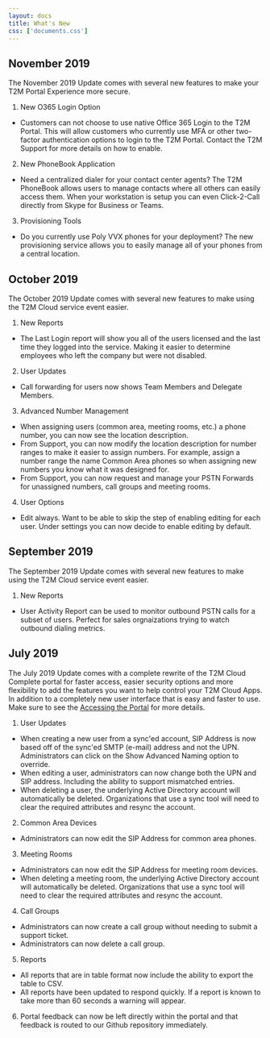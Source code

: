 ```yaml
---
layout: docs
title: What's New 
css: ['documents.css']
---
```


## November 2019 ##

The November 2019 Update comes with several new features to make your T2M Portal Experience more secure.

1. New O365 Login Option
- Customers can not choose to use native Office 365 Login to the T2M Portal.  This will allow customers who currently use MFA or other two-factor authentication options to login to the T2M Portal.  Contact the T2M Support for more details on how to enable.
2. New PhoneBook Application
- Need a centralized dialer for your contact center agents?  The T2M PhoneBook allows users to manage contacts where all others can easily access them.  When your workstation is setup you can even Click-2-Call directly from Skype for Business or Teams.
3. Provisioning Tools
- Do you currently use Poly VVX phones for your deployment?  The new provisioning service allows you to easily manage all of your phones from a central location.

## October 2019 ##

The October 2019 Update comes with several new features to make using the T2M Cloud service event easier.

1. New Reports
- The Last Login report will show you all of the users licensed and the last time they logged into the service.  Making it easier to determine employees who left the company but were not disabled.
2. User Updates
- Call forwarding for users now shows Team Members and Delegate Members.
3. Advanced Number Management
- When assigning users (common area, meeting rooms, etc.) a phone number, you can now see the location description.
- From Support, you can now modify the location description for number ranges to make it easier to assign numbers.  For example, assign a number range the name Common Area phones so when assigning new numbers you know what it was designed for.
- From Support, you can now request and manage your PSTN Forwards for unassigned numbers, call groups and meeting rooms.
4. User Options
- Edit always.  Want to be able to skip the step of enabling editing for each user.  Under settings you can now decide to enable editing by default.

## September 2019 ##

The September 2019 Update comes with several new features to make using the T2M Cloud service event easier.

1. New Reports
- User Activity Report can be used to monitor outbound PSTN calls for a subset of users.  Perfect for sales orgnaizations trying to watch outbound dialing metrics.

## July 2019 ##

The July 2019 Update comes with a complete rewrite of the T2M Cloud Complete portal for faster access, easier security options and more flexibility to add the features you want to help control your T2M Cloud Apps.  In addition to a completely new user interface that is easy and faster to use.  Make sure to see the [Accessing the Portal](https://docs.t2mhosted.com/docs/cloud.html#accessing-the-portal) for more details.

1. User Updates
- When creating a new user from a sync'ed account, SIP Address is now based off of the sync'ed SMTP (e-mail) address and not the UPN.  Administrators can click on the Show Advanced Naming option to override.
- When editing a user, administrators can now change both the UPN and SIP address.  Including the ability to support mismatched entries.
- When deleting a user, the underlying Active Directory account will automatically be deleted.  Organizations that use a sync tool will need to clear the required attributes and resync the account.
2. Common Area Devices
- Administrators can now edit the SIP Address for common area phones.
3. Meeting Rooms
- Administrators can now edit the SIP Address for meeting room devices.
- When deleting a meeting room, the underlying Active Directory account will automatically be deleted.  Organizations that use a sync tool will need to clear the required attributes and resync the account.
4. Call Groups
- Administrators can now create a call group without needing to submit a support ticket.
- Administrators can now delete a call group.
5. Reports
- All reports that are in table format now include the ability to export the table to CSV.
- All reports have been updated to respond quickly.  If a report is known to take more than 60 seconds a warning will appear.
6. Portal feedback can now be left directly within the portal and that feedback is routed to our Github repository immediately.

